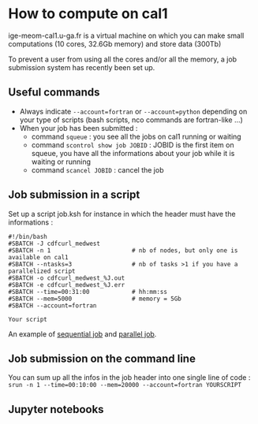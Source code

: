 # How to compute on cal1

ige-meom-cal1.u-ga.fr is a virtual machine on which you can make small computations (10 cores, 32.6Gb memory) and store data (300Tb)

To prevent a user from using all the cores and/or all the memory, a job submission system has recently been set up.

## Useful commands

 - Always indicate ```--account=fortran``` or ```--account=python``` depending on your type of scripts (bash scripts, nco commands are fortran-like ...)
 - When your job has been submitted :
    - command ```squeue```  : you see all the jobs on cal1 running or waiting
    - command ```scontrol show job JOBID``` : JOBID is the first item on squeue, you have all the informations about your job while it is waiting or running
    - command ```scancel JOBID``` : cancel the job
      
## Job submission in a script

Set up a script job.ksh for instance in which the header must have the informations :

```
#!/bin/bash
#SBATCH -J cdfcurl_medwest
#SBATCH -n 1                       # nb of nodes, but only one is available on cal1
#SBATCH --ntasks=3                 # nb of tasks >1 if you have a parallelized script
#SBATCH -o cdfcurl_medwest_%J.out
#SBATCH -e cdfcurl_medwest_%J.err
#SBATCH --time=00:31:00            # hh:mm:ss
#SBATCH --mem=5000                 # memory = 5Gb
#SBATCH --account=fortran

Your script
```

An example of [sequential job](https://github.com/meom-group/tutos/blob/master/cal1/jobs/job_seq_compute_vorticity_MEDWEST60.ksh) and [parallel job](https://github.com/meom-group/tutos/blob/master/cal1/jobs/job_par_compute_vorticity_density_MEDWEST60.ksh).

## Job submission on the command line

You can sum up all the infos in the job header into one single line of code : ```srun -n 1 --time=00:10:00 --mem=20000 --account=fortran YOURSCRIPT```


## Jupyter notebooks
